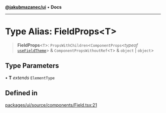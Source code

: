 [**@jakubmazanec/ui**](../README.md) • **Docs**

---

# Type Alias: FieldProps\<T\>

> **FieldProps**\<`T`\>: `PropsWithChildren`\<`ComponentProps`\<_typeof_
> [`useFieldTheme`](../functions/useFieldTheme.md)\> & `ComponentPropsWithoutRef`\<`T`\> & `object`
> \| `object`\>

## Type Parameters

• **T** _extends_ `ElementType`

## Defined in

[packages/ui/source/components/Field.tsx:21](https://github.com/jakubmazanec/tools/blob/6ed2cc9bf798455a62cfc34def34fef748169fa2/packages/ui/source/components/Field.tsx#L21)
